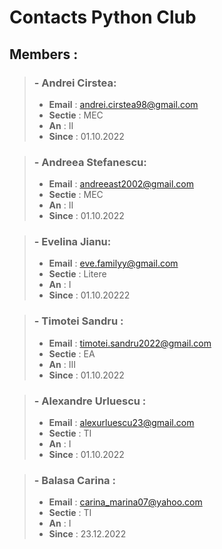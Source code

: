 <!-- # Nume      Email           Sectie      An    Git User  
Andrei Cirstea          andrei.cirstea98@gmail.com        MEC          II 
Andreea Stefanescu      andreeast2002@gmail.com           MEC          II
Evelina Jianu           eve.familyy@gmail.com             Litere       I  
Timotei Sandru          timotei.sandru2022@gmail.com      EA           III
Alexandru Urluescu      alexurluescu23@gmail.com          TI           I -->


# Contacts Python Club

## Members :

>### - Andrei Cirstea:
>- **Email** : andrei.cirstea98@gmail.com
>- **Sectie** : MEC
>- **An** : II
>- **Since** : 01.10.2022

>### - Andreea Stefanescu:
>- **Email** :  andreeast2002@gmail.com
>- **Sectie** : MEC
>- **An** : II
>- **Since** : 01.10.2022

>### - Evelina Jianu:
>- **Email** :  eve.familyy@gmail.com
>- **Sectie** : Litere
>- **An** : I
>- **Since** : 01.10.20222

>### - Timotei Sandru :
>- **Email** :  timotei.sandru2022@gmail.com
>- **Sectie** : EA
>- **An** :  III
>- **Since** : 01.10.2022

>### - Alexandre Urluescu :
>- **Email** :  alexurluescu23@gmail.com
>- **Sectie** : TI
>- **An** :  I
>- **Since** : 01.10.2022

>### - Balasa Carina :
>- **Email** :  carina_marina07@yahoo.com
>- **Sectie** : TI
>- **An** :  I
>- **Since** : 23.12.2022

